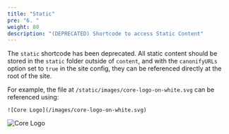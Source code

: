 ```yaml
---
title: "Static"
pre: "6. "
weight: 80
description: "(DEPRECATED) Shortcode to access Static Content"
---
```


The `static` shortcode has been deprecated. All static content should be stored in the `static` folder outside of `content`, and with the `canonifyURLs` option set to `true` in the site config, they can be referenced directly at the root of the site.

For example, the file at `/static/images/core-logo-on-white.svg` can be referenced using:

```
![Core Logo](/images/core-logo-on-white.svg)
```

![Core Logo](/images/core-logo-on-white.svg)